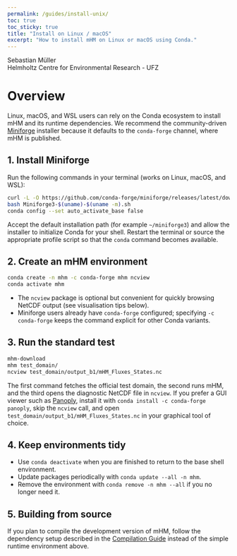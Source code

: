 ```yaml
---
permalink: /guides/install-unix/
toc: true
toc_sticky: true
title: "Install on Linux / macOS"
excerpt: "How to install mHM on Linux or macOS using Conda."
---
```


  Sebastian Müller\
  Helmholtz Centre for Environmental Research - UFZ

# Overview

Linux, macOS, and WSL users can rely on the Conda ecosystem to install mHM and its runtime dependencies.
We recommend the community-driven [Miniforge](https://github.com/conda-forge/miniforge) installer because it defaults to the `conda-forge` channel, where mHM is published.

## 1. Install Miniforge

Run the following commands in your terminal (works on Linux, macOS, and WSL):

```bash
curl -L -O https://github.com/conda-forge/miniforge/releases/latest/download/Miniforge3-$(uname)-$(uname -m).sh
bash Miniforge3-$(uname)-$(uname -m).sh
conda config --set auto_activate_base false
```

Accept the default installation path (for example `~/miniforge3`) and allow the installer to initialize Conda for your shell.
Restart the terminal or source the appropriate profile script so that the `conda` command becomes available.

## 2. Create an mHM environment

```bash
conda create -n mhm -c conda-forge mhm ncview
conda activate mhm
```

- The `ncview` package is optional but convenient for quickly browsing NetCDF output (see visualisation tips below).
- Miniforge users already have `conda-forge` configured; specifying `-c conda-forge` keeps the command explicit for other Conda variants.

## 3. Run the standard test

```bash
mhm-download
mhm test_domain/
ncview test_domain/output_b1/mHM_Fluxes_States.nc
```

The first command fetches the official test domain, the second runs mHM, and the third opens the diagnostic NetCDF file in `ncview`.
If you prefer a GUI viewer such as [Panoply](https://www.giss.nasa.gov/tools/panoply/), install it with `conda install -c conda-forge panoply`, skip the `ncview` call, and open `test_domain/output_b1/mHM_Fluxes_States.nc` in your graphical tool of choice.

## 4. Keep environments tidy

- Use `conda deactivate` when you are finished to return to the base shell environment.
- Update packages periodically with `conda update --all -n mhm`.
- Remove the environment with `conda remove -n mhm --all` if you no longer need it.

## 5. Building from source

If you plan to compile the development version of mHM, follow the dependency setup described in the [Compilation Guide](../compile) instead of the simple runtime environment above.
